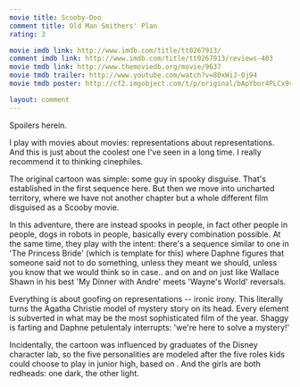 ```yaml
---
movie title: Scooby-Doo
comment title: Old Man Smithers' Plan
rating: 3

movie imdb link: http://www.imdb.com/title/tt0267913/
comment imdb link: http://www.imdb.com/title/tt0267913/reviews-403
movie tmdb link: http://www.themoviedb.org/movie/9637
movie tmdb trailer: http://www.youtube.com/watch?v=80xWiJ-0j94
movie tmdb poster: http://cf2.imgobject.com/t/p/original/bApYbor4PLCx9vglVBdseZTulwv.jpg

layout: comment
---
```


Spoilers herein.

I play with movies about movies: representations about representations. And this is just  about the coolest one I've seen in a long time. I really recommend it to thinking  cinephiles.

The original cartoon was simple: some guy in spooky disguise. That's established in the  first sequence here. But then we move into uncharted territory, where we have not  another chapter but a whole different film disguised as a Scooby movie.

In this adventure, there are instead spooks in people, in fact other people in people,  dogs in robots in people, basically every combination possible. At the same time, they  play with the intent: there's a sequence similar to one in 'The Princess Bride' (which is  template for this) where Daphne figures that someone said not to do something, unless  they meant we should, unless you know that we would think so in case.. and on and on  just like Wallace Shawn in his best 'My Dinner with Andre' meets 'Wayne's World'  reversals.

Everything is about goofing on representations -- ironic irony. This literally turns the  Agatha Christie model of mystery story on its head. Every element is subverted in what  may be the most sophisticated film of the year. Shaggy is farting and Daphne petulentaly   interrupts: 'we're here to solve a mystery!'

Incidentally, the cartoon was influenced by graduates of the Disney character lab, so the  five personalities are modeled after the five roles kids could choose to play in junior  high, based on . And the girls are both redheads: one dark, the other light.